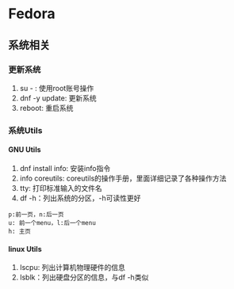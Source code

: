 # Fedora

## 系统相关

### 更新系统 

1. su - : 使用root账号操作
2. dnf -y update: 更新系统
3. reboot: 重启系统

### 系统Utils

#### GNU Utils
1. dnf install info: 安装info指令
2. info coreutils: coreutils的操作手册，里面详细记录了各种操作方法
3. tty: 打印标准输入的文件名
4. df -h：列出系统的分区，-h可读性更好
```
p:前一页，n:后一页
u: 前一个menu，l:后一个menu
h: 主页
```
#### linux Utils
1. lscpu: 列出计算机物理硬件的信息
2. lsblk：列出硬盘分区的信息，与df -h类似

